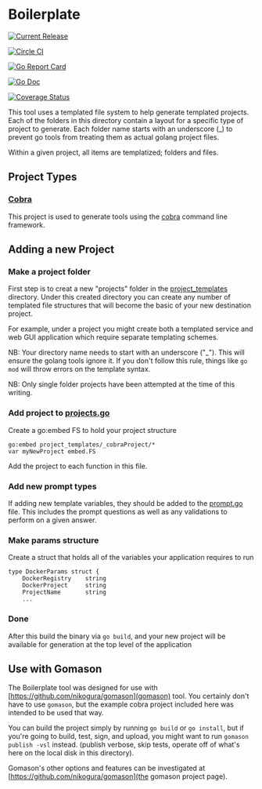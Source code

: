 # Boilerplate

[![Current Release](https://img.shields.io/github/release/nikogura/boilerplate.svg)](https://img.shields.io/github/release/nikogura/boilerplate.svg)

[![Circle CI](https://circleci.com/gh/nikogura/boilerplate.svg?style=shield)](https://circleci.com/gh/nikogura/boilerplate)

[![Go Report Card](https://goreportcard.com/badge/github.com/nikogura/boilerplate)](https://goreportcard.com/report/github.com/nikogura/boilerplate)

[![Go Doc](https://img.shields.io/badge/godoc-reference-blue.svg?style=flat-square)](http://godoc.org/github.com/nikogura/boilerplate/pkg/boilerplate)

[![Coverage Status](https://codecov.io/gh/nikogura/boilerplate/branch/master/graph/badge.svg)](https://codecov.io/gh/nikogura/boilerplate)

This tool uses a templated file system to help generate templated projects.
Each of the folders in this directory contain a layout for a specific type of
project to generate.  Each folder name starts with an underscore (_) to prevent go tools from treating them as actual golang project files.

Within a given project, all items are templatized; folders and files.

## Project Types
### [Cobra](pkg/boilerplate/project_templates/_cobraProject)
This project is used to generate tools using the [cobra](https://github.com/spf13/cobra) command line framework.

## Adding a new Project
### Make a project folder
First step is to creat a new "projects" folder in the [project_templates](pkg/boilerplate/project_templates) directory. Under this
created directory you can create any number of templated file structures that will become the basic of your
new destination project.

For example, under a project you might create both a templated service and web GUI application which require
separate templating schemes.


NB: Your directory name needs to start with an underscore ("_").  This will ensure the golang tools ignore it.  If you don't follow this rule, things like `go mod` will throw errors on the template syntax.

NB: Only single folder projects have been attempted at the time of this writing.

### Add project to [projects.go](pkg/boilerplate/projects.go)
Create a go:embed FS to hold your project structure
```shell script
go:embed project_templates/_cobraProject/*
var myNewProject embed.FS
```

Add the project to each function in this file.

### Add new prompt types
If adding new template variables, they should be added to the [prompt.go](../prompt.go) file. This
includes the prompt questions as well as any validations to perform on a given answer.

### Make params structure
Create a struct that holds all of the variables your application requires to run

```
type DockerParams struct {
   	DockerRegistry    string
   	DockerProject     string
   	ProjectName       string
    ...
```

### Done
After this build the binary via `go build`, and your new project will be available for generation at the top level of the application

## Use with Gomason

The Boilerplate tool was designed for use with [https://github.com/nikogura/gomason](gomason) tool.  You certainly don't have to use `gomason`, but the example cobra project included here was intended to be used that way.

You can build the project simply by running `go build` or `go install`, but if you're going to build, test, sign, and upload, you might want to run `gomason publish -vsl` instead.  (publish verbose, skip tests, operate off of what's here on the local disk in this directory).  

Gomason's other options and features can be investigated at [https://github.com/nikogura/gomason](the gomason project page).